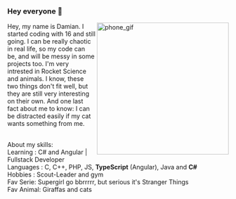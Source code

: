 ### Hey everyone 👋
<img align="right" src="https://c.tenor.com/NwY5ppxLs_oAAAAd/kitten-keybo.gif" alt="phone_gif" width="auto" height="300">

Hey, my name is Damian. I started coding with 16 and still going. I can be really chaotic in real life, so my code can be, and will be messy in some projects too. I'm very intrested in Rocket Science and animals. I know, these two things don't fit well, but they are still very interesting on their own.
And one last fact about me to know: I can be distracted easily if my cat wants something from me.

<br>About my skills: <br>
 Learning : C# and Angular | Fullstack Developer <br>
 Languages : C, C++, PHP, JS, **TypeScript** (Angular), Java and **C#** <br>
 Hobbies : Scout-Leader and gym<br>
 Fav Serie: Supergirl go bbrrrrr, but serious it's Stranger Things<br>
 Fav Animal: Giraffas and cats
 
 
